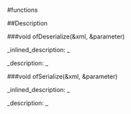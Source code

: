 #functions


<!--
_visible: True_
_advanced: False_
-->

##Description





<!----------------------------------------------------------------------------->

###void ofDeserialize(&xml, &parameter)

<!--
_syntax: ofDeserialize(&xml, &parameter)_
_name: ofDeserialize_
_returns: void_
_returns_description: _
_parameters: const ofxXmlPoco &xml, ofAbstractParameter &parameter_
_version_started: 0.10.0_
_version_deprecated: _
_summary: _
_constant: False_
_static: False_
_visible: True_
_advanced: False_
-->

_inlined_description: _







_description: _







<!----------------------------------------------------------------------------->

###void ofSerialize(&xml, &parameter)

<!--
_syntax: ofSerialize(&xml, &parameter)_
_name: ofSerialize_
_returns: void_
_returns_description: _
_parameters: ofxXmlPoco &xml, const ofAbstractParameter &parameter_
_version_started: 0.10.0_
_version_deprecated: _
_summary: _
_constant: False_
_static: False_
_visible: True_
_advanced: False_
-->

_inlined_description: _







_description: _







<!----------------------------------------------------------------------------->

